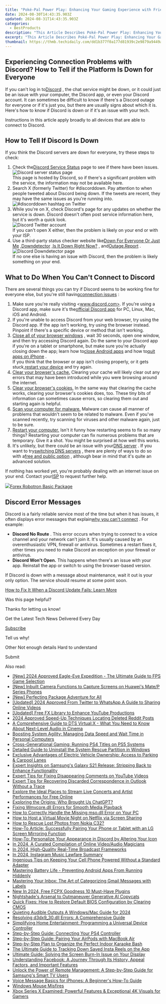 ```yaml
---
title: "Poké-Pal Power Play: Enhancing Your Gaming Experience with Friends in 'Pokémon Go'"
date: 2024-08-30T14:43:35.903Z
updated: 2024-08-31T14:43:35.903Z
categories:
  - BestProducts
description: "This Article Describes Poké-Pal Power Play: Enhancing Your Gaming Experience with Friends in 'Pokémon Go'"
excerpt: "This Article Describes Poké-Pal Power Play: Enhancing Your Gaming Experience with Friends in 'Pokémon Go'"
thumbnail: https://thmb.techidaily.com/dd1b377f0a177d81939c2e9879a9449aa15d2816c9d71de8279c052980247986.jpg
---
```


## Experiencing Connection Problems with Discord? How to Tell if the Platform Is Down for Everyone
 If you can't log in to[Discord](https://www.lifewire.com/discord-4174046) , the chat service might be down, or it could just be an issue with your computer, the Discord app, or even your Discord account. It can sometimes be difficult to know if there's a Discord outage for everyone or if it's just you, but there are usually signs about which it is. Here's how to know if Discord is down or if it's an issue with your tech.

 Instructions in this article apply broadly to all devices that are able to connect to Discord.

## How to Tell If Discord Is Down

 If you think the Discord servers are down for everyone, try these steps to check:

1. Check the[Discord Service Status](https://status.discord.com) page to see if there have been issues.  
![Discord server status page](https://www.lifewire.com/thmb/yFSV49MklrykNCgZ93liSe1qZt0=/1500x0/filters:no_upscale():max_bytes(150000):strip_icc():format(webp)/is-discord-down-or-is-it-just-you-50256951-64f18a956bac488899f2b478d1c286a9.jpg)  
 This page is hosted by Discord, so if there's a significant problem with the service, the information may not be available here.
2. Search X (formerly Twitter) for #discorddown. Pay attention to when people tweeted about Discord being down. If the tweets are recent, they may have the same issues as you're running into.  
![#discorddown hashtag on Twitter](https://www.lifewire.com/thmb/VTkvVzzWtl2q1P78ZIep47rwOBo=/1500x0/filters:no_upscale():max_bytes(150000):strip_icc():format(webp)/is-discord-down-or-is-it-just-you-50256952-c360b9c4c6d64c2e8214179b37a1931a.jpg)
3. While you're on X, check Discord's page for any updates on whether the service is down. Discord doesn't often post service information here, but it's worth a quick look.  
![Discord Twitter account](https://www.lifewire.com/thmb/duH1jCzJjaIdBXNdYvzfWT2dzjk=/1500x0/filters:no_upscale():max_bytes(150000):strip_icc():format(webp)/is-discord-down-or-is-it-just-you-50256953-0ac75f448e784f739501c218e70589b5.jpg)  
 If you can't open X either, then the problem is likely on your end or with your ISP.
4. Use a third-party status checker website like[Down For Everyone Or Just Me](https://downforeveryoneorjustme.com/discord) ,[Downdetector](https://downdetector.com/status/discord/) ,[Is It Down Right Now?](https://www.isitdownrightnow.com/discord.com.html) , and[Outage.Report](https://outage.report/discord) .  
![Discord Downdetector page](https://www.lifewire.com/thmb/Dkbd1Gn7UxOCVbebPQPG9QuzVpQ=/1500x0/filters:no_upscale():max_bytes(150000):strip_icc():format(webp)/is-discord-down-or-is-it-just-you-50256954-e47fef8c259d4a9d805e652ae722fcbd.jpg)  
 If no one else is having an issue with Discord, then the problem is likely something on your end.

## What to Do When You Can't Connect to Discord

 There are several things you can try if Discord seems to be working fine for everyone else, but you're still having[connection issues](https://www.lifewire.com/fix-connection-issues-discord-5086484) :

1. Make sure you're really visiting <www.discord.com>. If you're using a Discord app, make sure it's the[official Discord app](https://discord.com/download) for PC, Linux, Mac, iOS and Android.
2. If you're unable to access Discord from your web browser, try using the Discord app. If the app isn't working, try using the browser instead. Pinpoint if there's a specific device or method that isn't working.
3. [Close all of your browser windows](https://www.lifewire.com/close-all-tabs-computer-android-browsers-4173831) , wait 30 seconds, open one window, and then try accessing Discord again. Do the same to your Discord app if you're on a tablet or smartphone, but make sure you're actually closing down the app; learn how to[close Android apps](https://www.lifewire.com/close-apps-on-android-4164116) and how to[quit apps on iPhone](https://www.lifewire.com/quit-apps-on-iphone-2000287) .  
 If you think that the browser or app isn't closing properly, or it gets stuck,[restart your device](https://www.lifewire.com/why-does-restarting-seem-to-fix-most-computer-problems-2624569) and try again.
4. [Clear your browser's cache.](https://www.lifewire.com/how-to-clear-cache-2617980) Clearing your cache will likely clear out any errors that may have been introduced while you were browsing around the internet.
5. [Clear your browser's cookies.](https://www.lifewire.com/how-to-delete-cookies-2617981) In the same way that clearing the cache works, clearing your browser's cookies does, too. These tiny bits of information can sometimes cause errors, so clearing them out and starting again is helpful.
6. [Scan your computer for malware.](https://www.lifewire.com/properly-scan-your-computer-for-viruses-and-other-malware-2624526) Malware can cause all manner of problems that wouldn't seem to be related to malware. Even if you've scanned recently, try scanning for viruses and other malware again, just to be sure.
7. [Restart your computer.](https://www.lifewire.com/how-to-reboot-a-computer-2624568) Isn't it funny how restarting seems to fix so many things? Restarting your computer can fix numerous problems that are temporary. Give it a shot. You might be surprised at how well this works.
8. It's unlikely, but there could be an issue with your[DNS server](https://www.lifewire.com/what-is-a-dns-server-2625854) . If you want to try[switching DNS servers](https://www.lifewire.com/how-to-change-dns-server-settings-2617979) , there are plenty of ways to do so with a[free and public option](https://www.lifewire.com/free-and-public-dns-servers-2626062) , although bear in mind that it's quite an advanced solution.

 If nothing has worked yet, you're probably dealing with an internet issue on your end. Contact your[ISP](https://www.lifewire.com/internet-service-provider-isp-2625924) to request further help.

<!-- affiliate ads begin -->
<a href="https://secure.2checkout.com/order/checkout.php?PRODS=4726960&QTY=1&AFFILIATE=108875&CART=1"><img src="https://secure.avangate.com/images/merchant/5f4f7141b65a730b4efb0e0d51f63e94/products/forexrobotronbox.gif" border="0">Forex Robotron Basic Package</a>
<!-- affiliate ads end -->
## Discord Error Messages

 Discord is a fairly reliable service most of the time but when it has issues, it often displays error messages that explain[why you can't connect](https://www.lifewire.com/fix-it-when-discord-wont-open-5076489) . For example:

* **Discord No Route** . This error occurs when trying to connect to a voice channel and your network can't join it. It's usually caused by an overenthusiastic VPN, firewall or antivirus. Sometimes a restart fixes it, other times you need to make Discord an exception on your firewall or antivirus.
* **Discord Won't Open.** This happens when there's an issue with your app. Reinstall the app or switch to using the browser-based version.

 If Discord is down with a message about maintenance, wait it out is your only option. The service should resume at some point soon.

[How to Fix It When a Discord Update Fails: Learn More](https://www.lifewire.com/fix-failed-discord-update-5080924)

Was this page helpful?

Thanks for letting us know!

 Get the Latest Tech News Delivered Every Day

[Subscribe](https://www.lifewire.com/#)

Tell us why!

 Other  Not enough details  Hard to understand

 Submit

<ins class="adsbygoogle"
     style="display:block"
     data-ad-format="autorelaxed"
     data-ad-client="ca-pub-7571918770474297"
     data-ad-slot="1223367746"></ins>



<ins class="adsbygoogle"
     style="display:block"
     data-ad-client="ca-pub-7571918770474297"
     data-ad-slot="8358498916"
     data-ad-format="auto"
     data-full-width-responsive="true"></ins>

<span class="atpl-alsoreadstyle">Also read:</span>
<div><ul>
<li><a href="https://remote-screen-capture.techidaily.com/new-2024-approved-eagle-eye-expedition-the-ultimate-guide-to-fps-game-selection/"><u>[New] 2024 Approved  Eagle-Eye Expedition - The Ultimate Guide to FPS Game Selection</u></a></li>
<li><a href="https://visual-screen-recording.techidaily.com/new-inbuilt-camera-functions-to-capture-screens-on-huaweis-matep-series-phones/"><u>[New] Inbuilt Camera Functions to Capture Screens on Huawei's Mate/P Series Phones</u></a></li>
<li><a href="https://extra-skills.techidaily.com/new-perfecting-package-adventure-for-all/"><u>[New] Perfecting Package Adventure for All</u></a></li>
<li><a href="https://twitter-videos.techidaily.com/updated-2024-approved-from-twitter-to-whatsapp-a-guide-to-sharing-online-videos/"><u>[Updated] 2024 Approved  From Twitter to WhatsApp  A Guide to Sharing Online Videos</u></a></li>
<li><a href="https://facebook-record-videos.techidaily.com/updated-free-fx-library-to-enhance-youtube-productions/"><u>[Updated] Free FX Library to Enhance YouTube Productions</u></a></li>
<li><a href="https://fox-helps.techidaily.com/2024-approved-speed-up-techniques-locating-deleted-reddit-posts/"><u>2024 Approved  Speed-Up Techniques  Locating Deleted Reddit Posts</u></a></li>
<li><a href="https://tech-renaissance.techidaily.com/a-comprehensive-guide-to-dts-virtualx-what-you-need-to-know-about-next-level-audio-in-cinema/"><u>A Comprehensive Guide to DTS Virtual:X - What You Need to Know About Next-Level Audio in Cinema</u></a></li>
<li><a href="https://tech-renaissance.techidaily.com/boosting-system-agility-managing-data-speed-and-wait-time-in-personal-computers/"><u>Boosting System Agility: Managing Data Speed and Wait Time in Personal Computers</u></a></li>
<li><a href="https://tech-renaissance.techidaily.com/cross-generational-gaming-running-ps4-titles-on-ps5-systems/"><u>Cross-Generational Gaming: Running PS4 Titles on PS5 Systems</u></a></li>
<li><a href="https://tech-renaissance.techidaily.com/detailed-guide-to-uninstall-the-system-rescue-partition-in-windows/"><u>Detailed Guide to Uninstall the System Rescue Partition in Windows</u></a></li>
<li><a href="https://tech-renaissance.techidaily.com/exclusive-advantages-of-electric-vehicle-ownership-access-to-parking-and-carpool-lanes/"><u>Exclusive Advantages of Electric Vehicle Ownership: Access to Parking & Carpool Lanes</u></a></li>
<li><a href="https://buynow-info.techidaily.com/expert-insights-on-samsungs-galaxy-s21-release-stripping-back-to-enhance-functionality/"><u>Expert Insights on Samsung's Galaxy S21 Release: Stripping Back to Enhance Functionality</u></a></li>
<li><a href="https://tech-renaissance.techidaily.com/expert-tips-for-fixing-disappearing-comments-on-youtube-videos/"><u>Expert Tips for Fixing Disappearing Comments on YouTube Videos</u></a></li>
<li><a href="https://tech-renaissance.techidaily.com/expert-tips-for-recovering-discarded-correspondence-in-outlook-without-a-trace/"><u>Expert Tips for Recovering Discarded Correspondence in Outlook Without a Trace</u></a></li>
<li><a href="https://tech-renaissance.techidaily.com/explore-the-ideal-places-to-stream-live-concerts-and-artist-performances-for-free-online/"><u>Explore the Ideal Places to Stream Live Concerts and Artist Performances for Free Online</u></a></li>
<li><a href="https://tech-renaissance.techidaily.com/exploring-the-origins-who-brought-us-chatgpt/"><u>Exploring the Origins: Who Brought Us ChatGPT?</u></a></li>
<li><a href="https://tech-renaissance.techidaily.com/fixing-wmvcoredll-errors-for-smooth-media-playback/"><u>Fixing Wmvcore.dll Errors for Smooth Media Playback</u></a></li>
<li><a href="https://tech-renaissance.techidaily.com/how-to-correctly-handle-the-missing-msodll-error-on-your-pc/"><u>How to Correctly Handle the Missing mso.dll Error on Your PC</u></a></li>
<li><a href="https://tech-renaissance.techidaily.com/how-to-host-a-virtual-movie-night-on-netflix-via-screen-sharing/"><u>How to Host a Virtual Movie Night on Netflix via Screen Sharing</u></a></li>
<li><a href="https://blog-min.techidaily.com/how-to-rescue-lost-photos-from-nokia-c32-by-fonelab-android-recover-photos/"><u>How to Rescue Lost Photos from Nokia C32?</u></a></li>
<li><a href="https://tech-renaissance.techidaily.com/how-to-article-successfully-pairing-your-phone-or-tablet-with-an-lg-screen-mirroring-function/"><u>How-To Article: Successfully Pairing Your Phone or Tablet with an LG Screen Mirroring Function</u></a></li>
<li><a href="https://tech-renaissance.techidaily.com/how-to-personalize-your-appearance-in-discord-by-altering-your-icon/"><u>How-To: Personalize Your Appearance in Discord by Altering Your Icon</u></a></li>
<li><a href="https://extra-hints.techidaily.com/in-2024-a-curated-compilation-of-online-videoaudio-magicians/"><u>In 2024, A Curated Compilation of Online Video/Audio Magicians</u></a></li>
<li><a href="https://some-techniques.techidaily.com/in-2024-high-quality-real-time-broadcast-frameworks/"><u>In 2024, High-Quality Real-Time Broadcast Frameworks</u></a></li>
<li><a href="https://extra-skills.techidaily.com/in-2024-instagram-music-lawfare-summary/"><u>In 2024, Instagram Music Lawfare Summary</u></a></li>
<li><a href="https://tech-renaissance.techidaily.com/ingenious-tips-on-keeping-your-cell-phone-powered-without-a-standard-adapter/"><u>Ingenious Tips on Keeping Your Cell Phone Powered Without a Standard Adapter</u></a></li>
<li><a href="https://tech-renaissance.techidaily.com/mastering-battery-life-preventing-android-apps-from-running-hiddenly/"><u>Mastering Battery Life - Preventing Android Apps From Running Hiddenly</u></a></li>
<li><a href="https://tech-renaissance.techidaily.com/mastering-your-inbox-the-art-of-categorizing-gmail-messages-with-labels/"><u>Mastering Your Inbox: The Art of Categorizing Gmail Messages with Labels</u></a></li>
<li><a href="https://video-content-creator.techidaily.com/new-in-2024-free-fcpx-goodness-10-must-have-plugins/"><u>New In 2024, Free FCPX Goodness 10 Must-Have Plugins</u></a></li>
<li><a href="https://tech-hub.techidaily.com/nightshades-arsenal-to-outmaneuver-generative-ai-copycats/"><u>Nightshade's Arsenal to Outmaneuver Generative AI Copycats</u></a></li>
<li><a href="https://tech-renaissance.techidaily.com/quick-fixes-how-to-restore-default-bios-configuration-by-clearing-cmos/"><u>Quick Fixes: How to Restore Default BIOS Configuration by Clearing CMOS</u></a></li>
<li><a href="https://extra-guidance.techidaily.com/quieting-audible-outputs-a-windowsmac-guide-for-2024/"><u>Quieting Audible Outputs  A Windows/Mac Guide for 2024</u></a></li>
<li><a href="https://tech-renaissance.techidaily.com/resolving-d3dx930dll-errors-a-comprehensive-guide/"><u>Resolving d3dx9_30.dll Errors: A Comprehensive Guide</u></a></li>
<li><a href="https://tech-renaissance.techidaily.com/simplifying-home-entertainment-programming-a-universal-device-controller/"><u>Simplifying Home Entertainment: Programming a Universal Device Controller</u></a></li>
<li><a href="https://tech-renaissance.techidaily.com/step-by-step-guide-connecting-your-ps4-controller/"><u>Step-by-Step Guide: Connecting Your PS4 Controller</u></a></li>
<li><a href="https://tech-renaissance.techidaily.com/step-by-step-guide-pairing-your-airpods-with-macbook-air/"><u>Step-by-Step Guide: Pairing Your AirPods with MacBook Air</u></a></li>
<li><a href="https://tech-renaissance.techidaily.com/step-by-step-plan-to-organize-the-perfect-indoor-karaoke-bash/"><u>Step-by-Step Plan to Organize the Perfect Indoor Karaoke Bash</u></a></li>
<li><a href="https://tech-renaissance.techidaily.com/the-ultimate-guide-to-tracking-down-saved-insta-reels-on-the-app/"><u>The Ultimate Guide to Tracking Down Saved Insta Reels on the App</u></a></li>
<li><a href="https://tech-renaissance.techidaily.com/ultimate-guide-solving-the-screen-burn-in-issue-on-your-display/"><u>Ultimate Guide: Solving the Screen Burn-In Issue on Your Display</u></a></li>
<li><a href="https://tech-renaissance.techidaily.com/understanding-facebook-a-journey-through-its-history-appeal-factors-and-important-features/"><u>Understanding Facebook: A Journey Through Its History, Appeal Factors, and Important Features</u></a></li>
<li><a href="https://tech-renaissance.techidaily.com/unlock-the-power-of-remote-management-a-step-by-step-guide-for-samsungs-smart-tv-users/"><u>Unlock the Power of Remote Management: A Step-by-Step Guide for Samsung's Smart TV Users</u></a></li>
<li><a href="https://technical-tips.techidaily.com/voice-message-basics-for-iphones-a-beginners-how-to-guide/"><u>Voice Message Basics for iPhones: A Beginner's How-To Guide</u></a></li>
<li><a href="https://driver-error.techidaily.com/windows-mouse-misfires/"><u>Windows Mouse Misfires</u></a></li>
<li><a href="https://buynow-reviews.techidaily.com/xbox-series-x-examined-powerful-features-and-exceptional-4k-visuals-for-gamers/"><u>Xbox Series X Examined: Powerful Features & Exceptional 4K Visuals for Gamers</u></a></li>
</ul></div>
